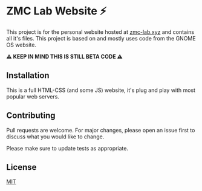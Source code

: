 # ZMC Lab Website ⚡

This project is for the personal website hosted at [zmc-lab.xyz](https://zmc-lab.xyz) and contains all it's files. This project is based on and mostly uses code from the GNOME OS website.

**⚠ KEEP IN MIND THIS IS STILL BETA CODE ⚠**

## Installation

This is a full HTML-CSS (and some JS) website, it's plug and play with most popular web servers.


## Contributing
Pull requests are welcome. For major changes, please open an issue first to discuss what you would like to change.

Please make sure to update tests as appropriate.

## License
[MIT](https://choosealicense.com/licenses/mit/)
